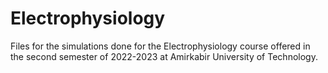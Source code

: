 # Electrophysiology
Files for the simulations done for the Electrophysiology course offered in the second semester of 2022-2023 at Amirkabir University of Technology.
